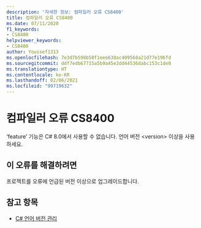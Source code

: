 ```yaml
---
description: '자세한 정보: 컴파일러 오류 CS8400'
title: 컴파일러 오류 CS8400
ms.date: 07/11/2020
f1_keywords:
- CS8400
helpviewer_keywords:
- CS8400
author: Youssef1313
ms.openlocfilehash: 7e3d7b598b50f1eee638ac409568a21d77e196fd
ms.sourcegitcommit: ddf7edb67715a5b9a45e3dd44536dabc153c1de0
ms.translationtype: HT
ms.contentlocale: ko-KR
ms.lasthandoff: 02/06/2021
ms.locfileid: "99719632"
---
```

# <a name="compiler-error-cs8400"></a>컴파일러 오류 CS8400

‘feature’ 기능은 C# 8.0에서 사용할 수 없습니다. 언어 버전 \<version> 이상을 사용하세요.

## <a name="to-correct-this-error"></a>이 오류를 해결하려면

프로젝트를 오류에 언급된 버전 이상으로 업그레이드합니다.

## <a name="see-also"></a>참고 항목

- [C# 언어 버전 관리](../configure-language-version.md)
